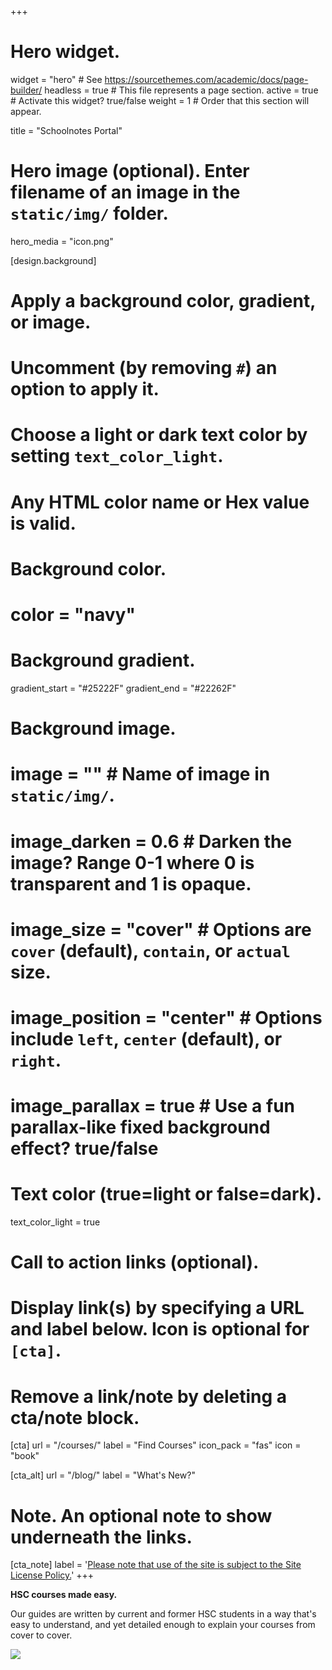 +++
# Hero widget.
widget = "hero"  # See https://sourcethemes.com/academic/docs/page-builder/
headless = true  # This file represents a page section.
active = true  # Activate this widget? true/false
weight = 1  # Order that this section will appear.

title = "Schoolnotes Portal"

# Hero image (optional). Enter filename of an image in the `static/img/` folder.
hero_media = "icon.png"

[design.background]

  # Apply a background color, gradient, or image.
  #   Uncomment (by removing `#`) an option to apply it.
  #   Choose a light or dark text color by setting `text_color_light`.
  #   Any HTML color name or Hex value is valid.

  # Background color.
  # color = "navy"

  # Background gradient.
  gradient_start = "#25222F"
  gradient_end = "#22262F"

  # Background image.
  # image = ""  # Name of image in `static/img/`.
  # image_darken = 0.6  # Darken the image? Range 0-1 where 0 is transparent and 1 is opaque.
  # image_size = "cover"  #  Options are `cover` (default), `contain`, or `actual` size.
  # image_position = "center"  # Options include `left`, `center` (default), or `right`.
  # image_parallax = true  # Use a fun parallax-like fixed background effect? true/false

  # Text color (true=light or false=dark).
  text_color_light = true

# Call to action links (optional).
#   Display link(s) by specifying a URL and label below. Icon is optional for `[cta]`.
#   Remove a link/note by deleting a cta/note block.
[cta]
  url = "/courses/"
  label = "Find Courses"
  icon_pack = "fas"
  icon = "book"

[cta_alt]
  url = "/blog/"
  label = "What's New?"
# Note. An optional note to show underneath the links.
[cta_note]
  label = '<a href="/terms/">Please note that use of the site is subject to the Site License Policy.</a>'
+++

**HSC courses made easy.**

Our guides are written by current and former HSC students in a way that's easy to understand, and yet detailed enough to explain your courses from cover to cover.

<a href="/patreon/" alt="Become a patron"> <img srcset="/patreon/patreon.svg, /patreon/patreon.webp, /patreon/patreon_2x.png 2x, /patreon/patreon_1x.png 1x" src="/patreon/patreon_1x.png" loading="eager"><a>
